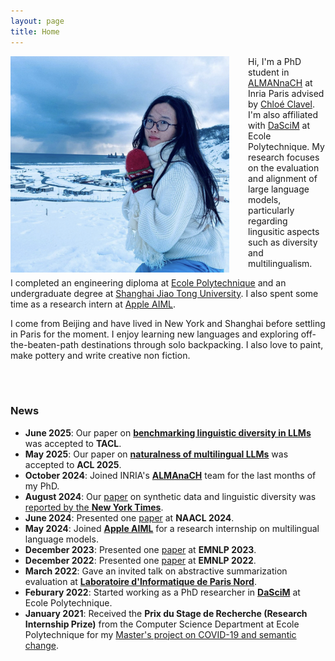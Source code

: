 ```yaml
---
layout: page
title: Home
---
```



<img align="left" style="padding-right: 30px; width: 350px" src="pic_mx.jpg">

Hi, I'm a PhD student in [ALMANnaCH](https://almanach.inria.fr/index-fr.html) at Inria Paris advised by [Chloé Clavel](https://clavel.wp.imt.fr/). I'm also affiliated with [DaSciM](https://www.lix.polytechnique.fr/dascim/) at Ecole Polytechnique. My research focuses on the evaluation and alignment of large language models, particularly regarding lingusitic aspects such as diversity and multilingualism.

I completed an engineering diploma at [Ecole Polytechnique](https://www.polytechnique.edu/) and an undergraduate degree at [Shanghai Jiao Tong University](https://en.sjtu.edu.cn/). I also spent some time as a research intern at [Apple AIML](https://machinelearning.apple.com/).

I come from Beijing and have lived in New York and Shanghai before settling in Paris for the moment. I enjoy learning new languages and exploring off-the-beaten-path destinations through solo backpacking. I also love to paint, make pottery and write creative non fiction.

<br>
<br>


### News
* **June 2025**: Our paper on **[benchmarking linguistic diversity in LLMs](https://arxiv.org/abs/2412.10271)** was accepted to **TACL**.
* **May 2025**: Our paper on **[naturalness of multilingual LLMs](https://arxiv.org/abs/2410.15956)** was accepted to **ACL 2025**.
* **October 2024**: Joined INRIA's **[ALMAnaCH](https://almanach.inria.fr/index-fr.html)** team for the last months of my PhD.
* **August 2024**: Our [paper](https://arxiv.org/abs/2311.09807) on synthetic data and linguistic diversity was [reported by the **New York Times**](https://www.nytimes.com/interactive/2024/08/26/upshot/ai-synthetic-data.html?unlocked_article_code=1.F04.kJ4l.YL3ADZ0eRmy4).
* **June 2024**: Presented one [paper](https://arxiv.org/abs/2311.09807) at **NAACL 2024**.
* **May 2024**: Joined **[Apple AIML](https://machinelearning.apple.com/)** for a research internship on multilingual language models.
* **December 2023**: Presented one [paper](https://arxiv.org/abs/2311.11967) at **EMNLP 2023**.
* **December 2022**: Presented one [paper](https://arxiv.org/abs/2210.17378) at **EMNLP 2022**.
* **March 2022**: Gave an invited talk on abstractive summarization evaluation at **[Laboratoire d'Informatique de Paris Nord](https://lipn.univ-paris13.fr)**.
* **Feburary 2022**: Started working as a PhD researcher in **[DaSciM](https://www.lix.polytechnique.fr/dascim/)** at Ecole Polytechnique.
* **January 2021**: Received the **Prix du Stage de Recherche (Research Internship Prize)** from the Computer Science Department at Ecole Polytechnique for my [Master's project on COVID-19 and semantic change](https://arxiv.org/abs/2102.07836).
